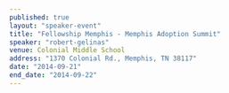 ```yaml
---
published: true
layout: "speaker-event"
title: "Fellowship Memphis - Memphis Adoption Summit"
speaker: "robert-gelinas"
venue: Colonial Middle School
address: "1370 Colonial Rd., Memphis, TN 38117"
date: "2014-09-21"
end_date: "2014-09-22"
---
```


